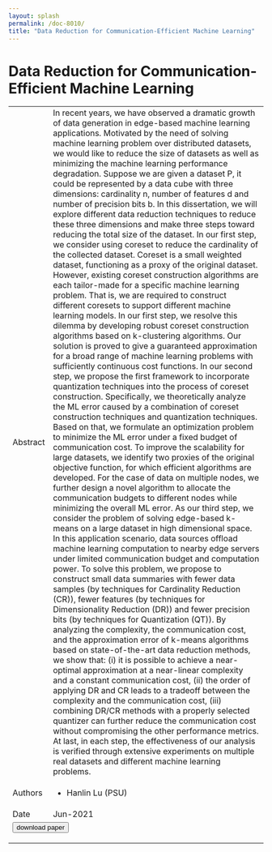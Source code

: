 ```yaml
---
layout: splash
permalink: /doc-8010/
title: "Data Reduction for Communication-Efficient Machine Learning"
---
```


# Data Reduction for Communication-Efficient Machine Learning

<table>
    <tbody>
    <tr>
        <td>Abstract</td>
        <td>
            In recent years, we have observed a dramatic growth of data generation in edge-based machine learning applications. Motivated by the need of solving machine learning problem over distributed datasets, we would like to reduce the size of datasets as well as minimizing the machine learning performance degradation. Suppose we are given a dataset P, it could be represented by a data cube with three dimensions: cardinality n, number of features d and number of precision bits b. In this dissertation, we will explore different data reduction techniques to reduce these three dimensions and make three steps toward reducing the total size of the dataset.
            In our first step, we consider using coreset to reduce the cardinality of the collected dataset. Coreset is a small weighted dataset, functioning as a proxy of the original dataset. However, existing coreset construction algorithms are each tailor-made for a specific machine learning problem. That is, we are required to construct different coresets to support different machine learning models. In our first step, we resolve this dilemma by developing robust coreset construction algorithms based on k-clustering algorithms. Our solution is proved to give a guaranteed approximation for a broad range of machine learning problems with sufficiently continuous cost functions.
            In our second step, we propose the first framework to incorporate quantization techniques into the process of coreset construction. Specifically, we theoretically analyze the ML error caused by a combination of coreset construction techniques and quantization techniques. Based on that, we formulate an optimization problem to minimize the ML error under a fixed budget of communication cost. To improve the scalability for large datasets, we identify two proxies of the original objective function, for which efficient algorithms are developed. For the case of data on multiple nodes, we further design a novel algorithm to allocate the communication budgets to different nodes while minimizing the overall ML error.
            As our third step, we consider the problem of solving edge-based k-means on a large dataset in high dimensional space. In this application scenario, data sources offload machine learning computation to nearby edge servers under limited communication budget and computation power. To solve this problem, we propose to construct small data summaries with fewer data samples (by techniques for Cardinality Reduction (CR)), fewer features (by techniques for Dimensionality Reduction (DR)) and fewer precision bits (by techniques for Quantization (QT)). By analyzing the complexity, the communication cost, and the approximation error of k-means algorithms based on state-of-the-art data reduction methods, we show that: (i) it is possible to achieve a near-optimal approximation at a near-linear complexity and a constant communication cost, (ii) the order of applying DR and CR leads to a tradeoff between the complexity and the communication cost, (iii) combining DR/CR methods with a properly selected quantizer can further reduce the communication cost without compromising the other performance metrics.
            At last, in each step, the effectiveness of our analysis is verified through extensive experiments on multiple real datasets and different machine learning problems.
        </td>
    </tr>
    <tr>
        <td>Authors</td>
        <td>
            <ul>
                <li>Hanlin Lu (PSU)</li>
            </ul>
        </td>
    </tr>
    <tr>
        <td>Date</td>
        <td>Jun-2021</td>
    </tr>
    <tr>
        <td colspan="2">
            <form method="get" action="https://etda.libraries.psu.edu/files/final_submissions/24327">
                <button type="submit">download paper</button>
            </form>
        </td>
    </tr>
    </tbody>
</table>
